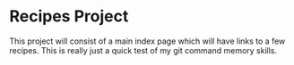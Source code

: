 # Recipes Project

This project will consist of a main index page which will have links to a few recipes. This is really just a quick test of my git command memory skills.